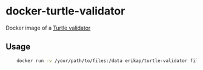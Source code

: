 # docker-turtle-validator

Docker image of a [Turtle validator](https://github.com/IDLabResearch/TurtleValidator)

## Usage

```bash
    docker run -v /your/path/to/files:/data erikap/turtle-validator filename.ttl
```
